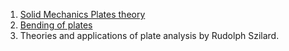 1. [Solid Mechanics Plates theory](www.efunda.com/formulae/solid_mechanics/plates/theory.cfm)  
2. [Bending of plates](en.wikipedia.org/wiki/Bending_of_plates)  
3. Theories and applications of plate analysis by Rudolph Szilard. 